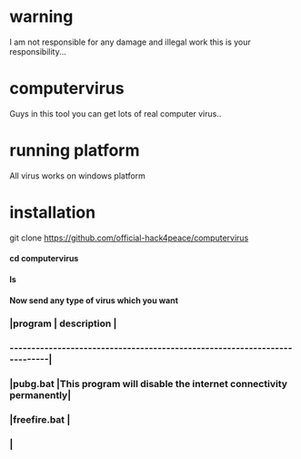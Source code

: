# warning
I am not responsible for any damage and illegal work this is your responsibility...
# computervirus
Guys in this tool you can get lots of real computer virus..
# running platform
All virus works on windows platform
# installation
git clone https://github.com/official-hack4peace/computervirus
#### cd computervirus
#### ls
#### Now send any type of virus which you want
### |program  | description                                                   |
### --------------------------------------------------------------------------|
### |pubg.bat |This program will disable the internet connectivity permanently|
### |freefire.bat |
### |
